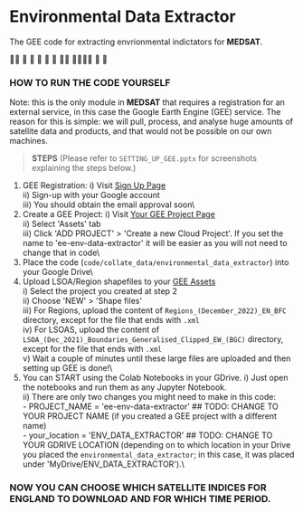
# __Environmental Data Extractor__

The GEE code for extracting envrionmental indictators for __MEDSAT__.


👩‍⚕️ 🏥 🌲 🏡 💊 💉 🧑‍💼 👨‍👩‍👧‍👦 👶 👵




### HOW TO RUN THE CODE YOURSELF

Note: this is the only module in __MEDSAT__ that requires a registration for an external service, in this case the Google Earth Engine (GEE) service. The reason for this is simple: we will pull, process, and analyse huge amounts of satellite data and products, and that would not be possible on our own machines.

> **STEPS**
(Please refer to `SETTING_UP_GEE.pptx` for screenshots explaining the steps below.) 
1. GEE Registration: 
	i) Visit [Sign Up Page](https://signup.earthengine.google.com/)\
	ii) Sign-up with your Google account\
	iii) You should obtain the email approval soon\
2. Create a GEE Project:
	i) Visit [Your GEE Project Page](https://code.earthengine.google.com)\
	ii) Select 'Assets' tab\
	iii) Click 'ADD PROJECT' > 'Create a new Cloud Project'. If you set the name to 'ee-env-data-extractor' it will be easier as you will not need to change that in code\
3. Place the code (`code/collate_data/environmental_data_extractor`) into your Google Drive\
4. Upload LSOA/Region shapefiles to your [GEE Assets](https://code.earthengine.google.com)\
	i) Select the project you created at step 2\
	ii) Choose 'NEW' > 'Shape files'\
	iii) For Regions, upload the content of `Regions_(December_2022)_EN_BFC` directory, except for the file that ends with `.xml`\
	iv) For LSOAS, upload the content of `LSOA_(Dec_2021)_Boundaries_Generalised_Clipped_EW_(BGC)` directory, except for the file that ends with `.xml`\
	v) Wait a couple of minutes until these large files are uploaded and then setting up GEE is done!\
5. You can START using the Colab Notebooks in your GDrive.
	i) Just open the notebooks and run them as any Jupyter Notebook.\
	ii) There are only two changes you might need to make in this code:\
		- PROJECT_NAME = 'ee-env-data-extractor' ## TODO: CHANGE TO YOUR PROJECT NAME (if you created a GEE project with a different name)\
		- your_location = 'ENV_DATA_EXTRACTOR' ## TODO: CHANGE TO YOUR GDRIVE LOCATION (depending on to which location in your Drive you placed the `environmental_data_extractor`; in this case, it was placed under 'MyDrive/ENV_DATA_EXTRACTOR').\




### NOW YOU CAN CHOOSE WHICH SATELLITE INDICES FOR ENGLAND TO DOWNLOAD AND FOR WHICH TIME PERIOD. 

